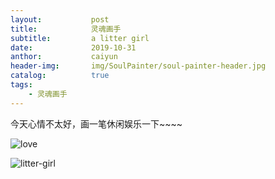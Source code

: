 ```yaml
---
layout:           post
title:            灵魂画手 
subtitle:         a litter girl
date:             2019-10-31
anthor:           caiyun
header-img:       img/SoulPainter/soul-painter-header.jpg
catalog:          true
tags:
    - 灵魂画手
---
```


今天心情不太好，画一笔休闲娱乐一下~~~~

![love](http://agcaiyun.compelcode.com/soulPainter-2019-10-31-love.jpg)

![litter-girl](http://agcaiyun.compelcode.com/soulPainter-2019-10-31-litterGirl.jpg)
